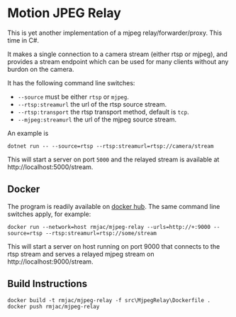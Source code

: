 # Motion JPEG Relay
This is yet another implementation of a mjpeg relay/forwarder/proxy.
This time in C#.

It makes a single connection to a camera stream (either rtsp or mjpeg),
and provides a stream endpoint which can be used for many clients without any burdon on the camera.

It has the following command line switches:

* `--source` must be either `rtsp` or `mjpeg`.
* `--rtsp:streamurl` the url of the rtsp source stream.
* `--rtsp:transport` the rtsp transport method, default is `tcp`.
* `--mjpeg:streamurl` the url of the mjpeg source stream.

An example is
```
dotnet run -- --source=rtsp --rtsp:streamurl=rtsp://camera/stream
```
This will start a server on port `5000` and the relayed stream is available at http://localhost:5000/stream.

## Docker
The program is readily available on [docker hub](https://hub.docker.com/r/rmjac/mjpeg-relay).
The same command line switches apply, for example:
```
docker run --network=host rmjac/mjpeg-relay --urls=http://+:9000 --source=rtsp --rtsp:streamurl=rtsp://some/stream
```

This will start a server on host running on port 9000 that connects to the rtsp stream and serves a relayed mjpeg stream on http://localhost:9000/stream.

## Build Instructions

```
docker build -t rmjac/mjpeg-relay -f src\MjpegRelay\Dockerfile .
docker push rmjac/mjpeg-relay
```
